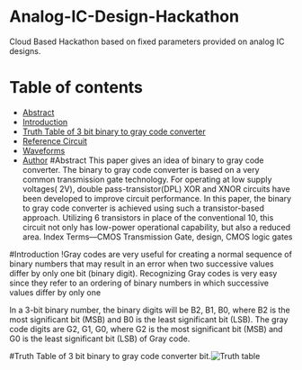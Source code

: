 # Analog-IC-Design-Hackathon
Cloud Based Hackathon based on fixed parameters provided on analog IC designs.
# Table of contents
- [Abstract](https://github.com/PushpalDas/blob/main.Abstract)
- [Introduction](https://github.com/PushpalDas/blob/main/README.md#introdution)
- [Truth Table of 3 bit binary to gray code converter](https://github.com/PushpalDas/blob/main/README.md#Truth-Table-of-3-bit-binary-to-gray-code-converter) 
- [Reference Circuit](https://github.com/PushpalDas/blob/main/README.md#Reference-Circuit)
- [Waveforms](https://github.com/PushpalDas/blob/main/README.md#Waveforms)
- [Author](https://github.com/PushpalDas/blob/main/README.md#Author)
#Abstract 
This paper gives an idea of binary to gray code
converter. The binary to gray code converter is based on a
very common transmission gate technology. For operating at
low supply voltages( 2V), double pass-transistor(DPL) XOR
and XNOR circuits have been developed to improve circuit
performance. In this paper, the binary to gray code converter
is achieved using such a transistor-based approach. Utilizing 6
transistors in place of the conventional 10, this circuit not only
has low-power operational capability, but also a reduced area.
Index Terms—CMOS Transmission Gate, design, CMOS logic
gates

#Introduction
!Gray codes are very useful for creating a normal sequence
of binary numbers that may result in an error when two successive values differ by only one bit (binary digit). Recognizing
Gray codes is very easy since they refer to an ordering of
binary numbers in which successive values differ by only one

In a 3-bit binary number, the binary digits will be B2, B1,
B0, where B2 is the most significant bit (MSB) and B0 is the
least significant bit (LSB). The gray code digits are G2, G1,
G0, where G2 is the most significant bit (MSB) and G0 is the
least significant bit (LSB) of Gray code.

#Truth Table of 3 bit binary to gray code converter
bit.![Truth table](https://user-images.githubusercontent.com/90308885/155962120-6d318271-cd8b-4a9b-a2fd-6daba497a411.png)
